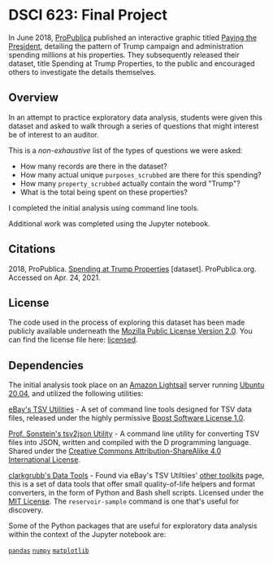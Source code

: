 # DSCI 623: Final Project

In June 2018, [ProPublica](https://propublica.org/) published an interactive graphic titled [Paying the President](https://projects.propublica.org/paying-the-president/), detailing the pattern of Trump campaign and administration spending millions at his properties. They subsequently released their dataset, title Spending at Trump Properties, to the public and encouraged others to investigate the details themselves.

## Overview

In an attempt to practice exploratory data analysis, students were given this dataset and asked to walk through a series of questions that might interest be of interest to an auditor.

This is a *non-exhaustive* list of the types of questions we were asked:

- How many records are there in the dataset?
- How many actual unique `purposes_scrubbed` are there for this spending?
- How many `property_scrubbed` actually contain the word "Trump"?
- What is the total being spent on these properties?

I completed the initial analysis using command line tools.

Additional work was completed using the Jupyter notebook.

## Citations

2018, ProPublica. [Spending at Trump Properties](https://www.propublica.org/datastore/dataset/spending-at-trump-properties) [dataset]. ProPublica.org. Accessed on Apr. 24, 2021.

## License

The code used in the process of exploring this dataset has been made publicly available underneath the [Mozilla Public License Version 2.0](https://www.mozilla.org/en-US/MPL/2.0/). You can find the license file here: [licensed](LICENSE).

## Dependencies

The initial analysis took place on an [Amazon Lightsail](https://aws.amazon.com/lightsail/) server running [Ubuntu 20.04](https://releases.ubuntu.com/20.04/), and utilized the following utilities:

[eBay's TSV Utilities](https://github.com/eBay/tsv-utils) - A set of command line tools designed for TSV data files, released under the highly permissive [Boost Software License 1.0](https://www.boost.org/LICENSE_1_0.txt).

[Prof. Sonstein's tsv2json Utility](https://github.com/jsonstein/tsv2json) - A command line utility for converting TSV files into JSON, written and compiled with the D programming language. Shared under the [Creative Commons Attribution-ShareAlike 4.0 International License](https://creativecommons.org/licenses/by-sa/4.0/).

[clarkgrubb's Data Tools](https://github.com/clarkgrubb/data-tools) - Found via eBay's TSV Utiltiies' [other toolkits](https://github.com/eBay/tsv-utils/blob/master/docs/OtherToolkits.md) page, this is a set of data tools that offer small quality-of-life helpers and format converters, in the form of Python and Bash shell scripts. Licensed under the [MIT License](https://opensource.org/licenses/MIT). The `reservoir-sample` command is one that's useful for discovery.

Some of the Python packages that are useful for exploratory data analysis within the context of the Jupyter notebook are:

[`pandas`](https://github.com/pandas-dev/pandas/)
[`numpy`](https://github.com/numpy/numpy)
[`matplotlib`](https://github.com/matplotlib/matplotlib)
